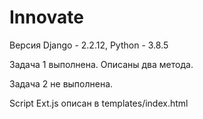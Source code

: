 # Innovate
Версия Django - 2.2.12, Python - 3.8.5

Задача 1 выполнена. Описаны два метода.

Задача 2 не выполнена.

Script Ext.js описан в templates/index.html
